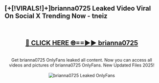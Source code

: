 <h2>[+[!VIRALS!]+]brianna0725 Leaked Video Viral On Social X Trending Now - tneiz</h2>
<br>
<div align="center">
<h2><a href="https://libra.edu.pl?brianna0725" rel="nofollow">🔴 CLICK HERE 🌐==►► brianna0725</a></h2>
<br>
Get brianna0725 OnlyFans leaked all content. Now you can access all videos and pictures of brianna0725 OnlyFans. New Updated Files 2025!
<br>
<br>
<a href="https://libra.edu.pl?brianna0725" rel="nofollow" data-target="animated-image.originalLink"><img src="https://i.ibb.co.com/WyWwxjT/player-gif2.gif" alt="brianna0725 Leaked OnlyFans" style="max-width: 100%; display: inline-block;" data-target="animated-image.originalImage"></a>
</div>
<br>